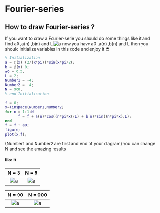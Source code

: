 # Fourier-series
## How to draw Fourier-series ?

If you want to draw a Fourier-serie
 you should do some things like it
 and find a0 ,a(n) ,b(n) and L
![a](https://github.com/cmohammadc/Fourier-series/blob/master/img/matlab3.png)
now you have a0 ,a(n) ,b(n) and L
then you should initialize variables in this code and enjoy it :sunglasses:
```matlab
% Initialization
a = @(x) (2/(x*pi))*sin(x*pi/2);
b = @(x) 0;
a0 = 0.5;
L = 2;
Number1 = -4;
Number2 =  4;
N = 900;
% end Initialization 

f = 0; 
x=linspace(Number1,Number2)
for n = 1:1:N
      f = f + a(n)*cos((n*pi*x)/L) + b(n)*sin((n*pi*x)/L);
end
f = f + a0;
figure;
plot(x,f);

```
(Number1 and Number2 are first and end of your diagram)
you can change N and see the amazing results

#### like it

N = 3           |  N = 9     
:-------------------------:|:-------------------------:
![a](https://github.com/cmohammadc/Fourier-series/blob/master/img/n-3.png)  | ![a](https://github.com/cmohammadc/Fourier-series/blob/master/img/n-9.png)

N = 90           |  N = 900         
:-------------------------:|:-------------------------:
![a](https://github.com/cmohammadc/Fourier-series/blob/master/img/n-90.png)  | ![a](https://github.com/cmohammadc/Fourier-series/blob/master/img/n-900.png)
